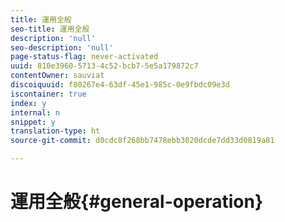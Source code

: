 ```yaml
---
title: 運用全般
seo-title: 運用全般
description: 'null'
seo-description: 'null'
page-status-flag: never-activated
uuid: 810e3960-5713-4c52-bcb7-5e5a179872c7
contentOwner: sauviat
discoiquuid: f80267e4-63df-45e1-985c-0e9fbdc09e3d
iscontainer: true
index: y
internal: n
snippet: y
translation-type: ht
source-git-commit: d0cdc8f268bb7478ebb3020dcde7dd33d0819a81

---
```



# 運用全般{#general-operation}

